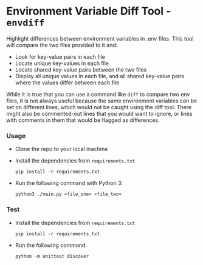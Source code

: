 # Environment Variable Diff Tool - `envdiff`

Highlight differences between environment variables in .env files. This tool will compare the two files provided to it and:
- Look for key-value pairs in each file
- Locate unique key-values in each file
- Locate shared key-value pairs between the two files
- Display all unique values in each file, and all shared key-value pairs where the values differ between each file

While it is true that you can use a command like `diff` to compare two env files, it is not always useful because the same environment variables can be set on different lines, which would not be caught using the diff tool. There might also be commented-out lines that you would want to ignore, or lines with comments in them that would be flagged as differences.

### Usage

 - Clone the repo to your local machine

 - Install the dependencies from `requirements.txt`

    ```pip install -r requirements.txt```

 - Run the following command with Python 3:

    ```python3 ./main.py <file_one> <file_two>```

### Test

 - Install the dependencies from `requirements.txt`

    ```pip install -r requirements.txt```

 - Run the following command

    ```python -m unittest discover```
